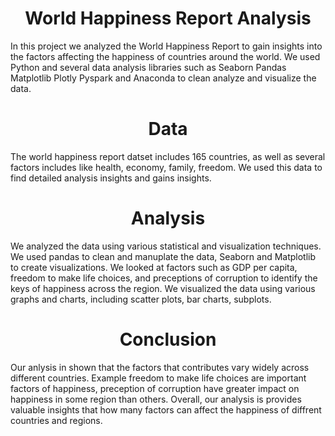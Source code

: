 <h1 align="center" id="title">World Happiness Report Analysis</h1>
<p id="description"> In this project we analyzed the World Happiness Report to gain insights into the factors affecting the happiness of countries around the world. We used Python and several data analysis libraries such as Seaborn Pandas Matplotlib Plotly Pyspark and Anaconda to clean analyze and visualize the data.</p>
<h1 align="center" id="title">Data</h1>
<p id="description" >The world happiness report datset includes 165 countries, as well as several factors includes like health, economy, family, freedom. We used this data to find detailed analysis insights and gains insights.</p>
<h1 align="center" id="title"> Analysis</h1>
<p id="description">We analyzed the data using various statistical and visualization techniques. We used pandas to clean and manuplate the data, Seaborn and Matplotlib to create visualizations.
We looked at factors such as GDP per capita, freedom to make life choices, and preceptions of corruption to identify the keys of happiness across the region. We visualized the data using various graphs and charts, including scatter plots, bar charts, subplots.</p>
<h1 align="center" id="title">Conclusion</h1>
<p id="description">Our anlysis in shown that the factors that contributes vary widely across different countries. Example freedom to make life choices are important factors of happiness, preception of corruption have greater impact on happiness in some region than others.
Overall, our  analysis is provides valuable insights that how many factors can affect the happiness of diffrent countries and regions.</p>  
